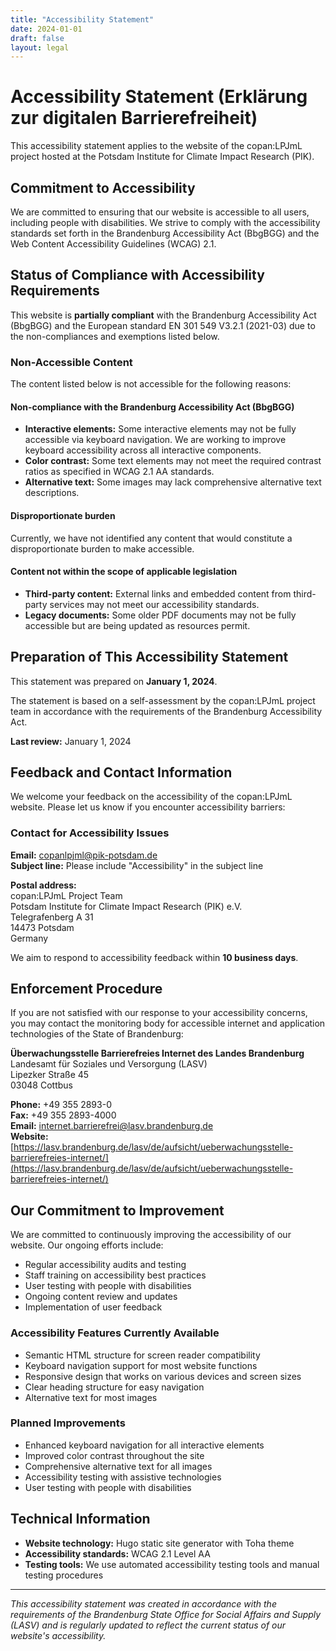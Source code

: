 ```yaml
---
title: "Accessibility Statement"
date: 2024-01-01
draft: false
layout: legal
---
```


# Accessibility Statement (Erklärung zur digitalen Barrierefreiheit)

This accessibility statement applies to the website of the copan:LPJmL project hosted at the Potsdam Institute for Climate Impact Research (PIK).

## Commitment to Accessibility

We are committed to ensuring that our website is accessible to all users, including people with disabilities. We strive to comply with the accessibility standards set forth in the Brandenburg Accessibility Act (BbgBGG) and the Web Content Accessibility Guidelines (WCAG) 2.1.

## Status of Compliance with Accessibility Requirements

This website is **partially compliant** with the Brandenburg Accessibility Act (BbgBGG) and the European standard EN 301 549 V3.2.1 (2021-03) due to the non-compliances and exemptions listed below.

### Non-Accessible Content

The content listed below is not accessible for the following reasons:

#### Non-compliance with the Brandenburg Accessibility Act (BbgBGG)

- **Interactive elements:** Some interactive elements may not be fully accessible via keyboard navigation. We are working to improve keyboard accessibility across all interactive components.
- **Color contrast:** Some text elements may not meet the required contrast ratios as specified in WCAG 2.1 AA standards.
- **Alternative text:** Some images may lack comprehensive alternative text descriptions.

#### Disproportionate burden

Currently, we have not identified any content that would constitute a disproportionate burden to make accessible.

#### Content not within the scope of applicable legislation

- **Third-party content:** External links and embedded content from third-party services may not meet our accessibility standards.
- **Legacy documents:** Some older PDF documents may not be fully accessible but are being updated as resources permit.

## Preparation of This Accessibility Statement

This statement was prepared on **January 1, 2024**.

The statement is based on a self-assessment by the copan:LPJmL project team in accordance with the requirements of the Brandenburg Accessibility Act.

**Last review:** January 1, 2024

## Feedback and Contact Information

We welcome your feedback on the accessibility of the copan:LPJmL website. Please let us know if you encounter accessibility barriers:

### Contact for Accessibility Issues

**Email:** [copanlpjml@pik-potsdam.de](mailto:copanlpjml@pik-potsdam.de)  
**Subject line:** Please include "Accessibility" in the subject line  

**Postal address:**  
copan:LPJmL Project Team  
Potsdam Institute for Climate Impact Research (PIK) e.V.  
Telegrafenberg A 31  
14473 Potsdam  
Germany  

We aim to respond to accessibility feedback within **10 business days**.

## Enforcement Procedure

If you are not satisfied with our response to your accessibility concerns, you may contact the monitoring body for accessible internet and application technologies of the State of Brandenburg:

**Überwachungsstelle Barrierefreies Internet des Landes Brandenburg**  
Landesamt für Soziales und Versorgung (LASV)  
Lipezker Straße 45  
03048 Cottbus  

**Phone:** +49 355 2893-0  
**Fax:** +49 355 2893-4000  
**Email:** [internet.barrierefrei@lasv.brandenburg.de](mailto:internet.barrierefrei@lasv.brandenburg.de)  
**Website:** [https://lasv.brandenburg.de/lasv/de/aufsicht/ueberwachungsstelle-barrierefreies-internet/](https://lasv.brandenburg.de/lasv/de/aufsicht/ueberwachungsstelle-barrierefreies-internet/)

## Our Commitment to Improvement

We are committed to continuously improving the accessibility of our website. Our ongoing efforts include:

- Regular accessibility audits and testing
- Staff training on accessibility best practices
- User testing with people with disabilities
- Ongoing content review and updates
- Implementation of user feedback

### Accessibility Features Currently Available

- Semantic HTML structure for screen reader compatibility
- Keyboard navigation support for most website functions
- Responsive design that works on various devices and screen sizes
- Clear heading structure for easy navigation
- Alternative text for most images

### Planned Improvements

- Enhanced keyboard navigation for all interactive elements
- Improved color contrast throughout the site
- Comprehensive alternative text for all images
- Accessibility testing with assistive technologies
- User testing with people with disabilities

## Technical Information

- **Website technology:** Hugo static site generator with Toha theme
- **Accessibility standards:** WCAG 2.1 Level AA
- **Testing tools:** We use automated accessibility testing tools and manual testing procedures

---

*This accessibility statement was created in accordance with the requirements of the Brandenburg State Office for Social Affairs and Supply (LASV) and is regularly updated to reflect the current status of our website's accessibility.*